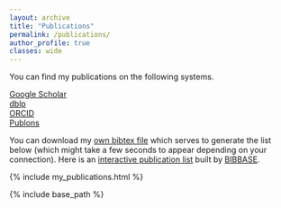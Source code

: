 ```yaml
---
layout: archive
title: "Publications"
permalink: /publications/
author_profile: true
classes: wide
---
```


You can find my publications on the following systems.

<a href="{{ site.author.googlescholar }}"><i class="ai ai-fw ai-google-scholar"></i> Google Scholar</a>   
<a href="{{ site.author.dblp }}"><i class="ai ai-fw ai-dblp"></i> dblp</a>   
<a href="{{ site.author.orcid }}"><i class="ai ai-fw ai-orcid"></i> ORCID</a>    
<a href="https://publons.com/researcher/1438568/peng-cheng/"><i class="ai ai-fw ai-publons"></i> Publons</a>     



You can download my [own bibtex file](https://cspcheng.github.io/files/peng-publications.bib) which serves to generate the list below (which might take a few seconds to appear depending on your connection). Here is an [interactive publication list](https://bibbase.org/show?bib=https://cspcheng.github.io/files/peng-publications.bib&theme=bullets&authorFirst=1) built by [BIBBASE](https://bibbase.org/).


{% include my_publications.html %}



{% include base_path %}

<!-- {% capture written_year %}'None'{% endcapture %}
{% for post in site.publications reversed %}
  {% capture year %}{{ post.date | date: '%Y' }}{% endcapture %}
  {% if year != written_year %}

    <h2 id="{{ year | slugify }}" class="archive__subtitle">{{ year }}</h2>
​    {% capture written_year %}{{ year }}{% endcapture %}
  {% endif %}
  {% include archive-single.html %}
{% endfor %} -->

